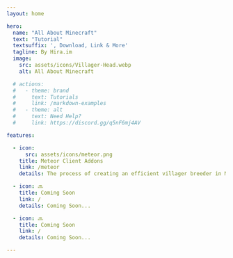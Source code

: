 ```yaml
---
layout: home

hero:
  name: "All About Minecraft"
  text: "Tutorial"
  textsuffix: ', Download, Link & More'
  tagline: By Hira.im
  image:
    src: assets/icons/Villager-Head.webp
    alt: All About Minecraft

  # actions:
  #   - theme: brand
  #     text: Tutorials
  #     link: /markdown-examples
  #   - theme: alt
  #     text: Need Help?
  #     link: https://discord.gg/q5nF6mj4AV

features:

  - icon:
      src: assets/icons/meteor.png
    title: Meteor Client Addons
    link: /meteor
    details: The process of creating an efficient villager breeder in Minecraft

  - icon: 🔜
    title: Coming Soon
    link: /
    details: Coming Soon...

  - icon: 🔜
    title: Coming Soon
    link: /
    details: Coming Soon...

---
```

<Home />

<!-- :::raw
<div class="overflow-hidden"></div>
::: -->